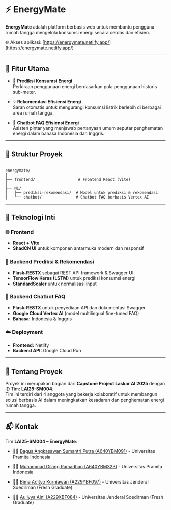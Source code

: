 # ⚡ EnergyMate

**EnergyMate** adalah platform berbasis web untuk membantu pengguna rumah tangga mengelola konsumsi energi secara cerdas dan efisien.

🌐 Akses aplikasi: [https://energymate.netlify.app/](https://energymate.netlify.app/)

---

## 🎯 Fitur Utama

- 🔮 **Prediksi Konsumsi Energi**  
  Perkiraan penggunaan energi berdasarkan pola penggunaan historis sub-meter.

- 💡 **Rekomendasi Efisiensi Energi**  
  Saran otomatis untuk mengurangi konsumsi listrik berlebih di berbagai area rumah tangga.

- 🤖 **Chatbot FAQ Efisiensi Energi**  
  Asisten pintar yang menjawab pertanyaan umum seputar penghematan energi dalam bahasa Indonesia dan Inggris.

---

## 📁 Struktur Proyek

```

energymate/
│
├── frontend/                   # Frontend React (Vite)
│
├── ML/
│   ├── prediksi-rekomendasi/  # Model untuk prediksi & rekomendasi
│   └── chatbot/               # Chatbot FAQ berbasis Vertex AI

```

---

## 🧠 Teknologi Inti

### 🌐 Frontend

- **React + Vite**
- **ShadCN UI** untuk komponen antarmuka modern dan responsif

### 🔮 Backend Prediksi & Rekomendasi

- **Flask-RESTX** sebagai REST API framework & Swagger UI
- **TensorFlow Keras (LSTM)** untuk prediksi konsumsi energi
- **StandardScaler** untuk normalisasi input

### 🤖 Backend Chatbot FAQ

- **Flask-RESTX** untuk penyediaan API dan dokumentasi Swagger
- **Google Cloud Vertex AI** (model multilingual fine-tuned FAQ)
- **Bahasa:** Indonesia & Inggris

### ☁️ Deployment

- **Frontend:** Netlify  
- **Backend API:** Google Cloud Run

---

## 📌 Tentang Proyek

Proyek ini merupakan bagian dari **Capstone Project Laskar AI 2025** dengan ID Tim: **LAI25-SM004**.  
Tim ini terdiri dari 4 anggota yang bekerja kolaboratif untuk membangun solusi berbasis AI dalam meningkatkan kesadaran dan penghematan energi rumah tangga.

---

## 📬 Kontak

Tim **LAI25-SM004 – EnergyMate**:

- 👨‍💻 [Bagus Angkasawan Sumantri Putra (A640YBM091)](https://www.linkedin.com/in/bagus-angkasawan-sumantri-putra/) - Universitas Pramita Indonesia

- 👨‍💻 [Muhammad Gilang Ramadhan (A640YBM323)](https://www.linkedin.com/in/muhammad-gilang-ramadhan-0754a4266/) - Universitas Pramita Indonesia

- 👨‍💻 [Bima Adityo Kurniawan (A229YBF097)](https://www.linkedin.com/in/bimaadityokurniawan/) - Universitas Jenderal Soedirman (Fresh Graduate)

- 👩‍💻 [Auliyya Aini (A229XBF084)](https://www.linkedin.com/in/auliyyaaini/) - Universitas Jenderal Soedirman (Fresh Graduate)
